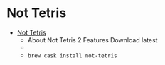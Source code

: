 # Not Tetris
- [Not Tetris](https://stabyourself.net/nottetris2/)
  -  About Not Tetris 2 Features Download latest
  - 
  - `brew cask install not-tetris`
